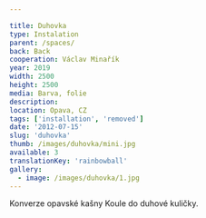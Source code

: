 ```yaml
---

title: Duhovka
type: Instalation
parent: /spaces/
back: Back
cooperation: Václav Minařík
year: 2019
width: 2500
height: 2500
media: Barva, folie
description: 
location: Opava, CZ
tags: ['installation', 'removed']
date: '2012-07-15'
slug: 'duhovka'
thumb: /images/duhovka/mini.jpg
available: 3
translationKey: 'rainbowball'
gallery:
  - image: /images/duhovka/1.jpg
---
```

Konverze opavské kašny Koule do duhové kuličky.

